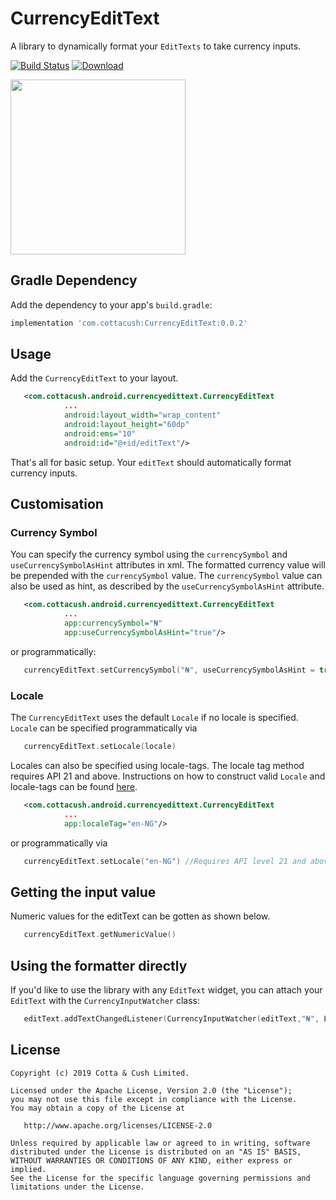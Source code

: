 # CurrencyEditText 

A library to dynamically format your `EditTexts` to take currency inputs.

[![Build Status](https://travis-ci.com/CottaCush/CurrencyEditText.svg?branch=master)](https://travis-ci.com/CottaCush/CurrencyEditText)
[ ![Download](https://api.bintray.com/packages/cottacush/maven/CurrencyEditText/images/download.svg) ](https://bintray.com/cottacush/maven/CurrencyEditText/_latestVersion)

<img src="https://raw.githubusercontent.com/cottacush/currencyEditText/master/sample.gif" width="280" />


## Gradle Dependency

Add the dependency to your app's `build.gradle`:

```groovy
implementation 'com.cottacush:CurrencyEditText:0.0.2'
```

## Usage

Add the `CurrencyEditText` to your layout. 
```xml
   <com.cottacush.android.currencyedittext.CurrencyEditText
            ...
            android:layout_width="wrap_content"
            android:layout_height="60dp"
            android:ems="10"
            android:id="@+id/editText"/>
```
That's all for basic setup. Your `editText` should automatically format currency inputs.
 
 
## Customisation

### Currency Symbol
You can specify the currency symbol using the  `currencySymbol` and `useCurrencySymbolAsHint` attributes in xml. 
The formatted currency value will be prepended with the `currencySymbol` value. The `currencySymbol` value can also 
be used as hint, as described by the `useCurrencySymbolAsHint` attribute.
 
```xml
   <com.cottacush.android.currencyedittext.CurrencyEditText
            ...
            app:currencySymbol="₦"
            app:useCurrencySymbolAsHint="true"/>
```
or programmatically:
```kotlin
   currencyEditText.setCurrencySymbol("₦", useCurrencySymbolAsHint = true)
```

### Locale 
The `CurrencyEditText` uses the default `Locale` if no locale is specified. `Locale` can be specified programmatically via
```kotlin
   currencyEditText.setLocale(locale)
```
 Locales can also be specified using locale-tags. The locale tag method requires API 21 and above. Instructions on how to construct
 valid `Locale` and locale-tags can be found [here](https://docs.oracle.com/javase/tutorial/i18n/locale/create.html#factory).
  
 ```xml
    <com.cottacush.android.currencyedittext.CurrencyEditText
             ...
             app:localeTag="en-NG"/>
 ```
 or programmatically via 
 
 ```kotlin
    currencyEditText.setLocale("en-NG") //Requires API level 21 and above.
 ```
 
## Getting the input value

Numeric values for the editText can be gotten as shown below. 
 ```kotlin
    currencyEditText.getNumericValue()
 ```
 
## Using the formatter directly
 If you'd like to use the library with any `EditText` widget, you can attach your `EditText` with the `CurrencyInputWatcher` class:
  
 ```kotlin
    editText.addTextChangedListener(CurrencyInputWatcher(editText,"₦", Locale.getDefault()))
 ```
 
##  License

    Copyright (c) 2019 Cotta & Cush Limited.

    Licensed under the Apache License, Version 2.0 (the "License");
    you may not use this file except in compliance with the License.
    You may obtain a copy of the License at

       http://www.apache.org/licenses/LICENSE-2.0

    Unless required by applicable law or agreed to in writing, software
    distributed under the License is distributed on an "AS IS" BASIS,
    WITHOUT WARRANTIES OR CONDITIONS OF ANY KIND, either express or implied.
    See the License for the specific language governing permissions and
    limitations under the License.
